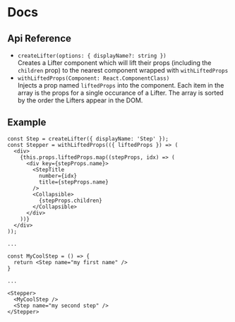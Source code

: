 # Docs

## Api Reference
- `createLifter(options: { displayName?: string })`  
Creates a Lifter component which will lift their props (including the `children` prop) to the nearest component wrapped with `withLiftedProps`
- `withLiftedProps(Component: React.ComponentClass)`  
Injects a prop named `liftedProps` into the component. Each item in the array is the props for a single occurance of a Lifter. The array is sorted by the order the Lifters appear in the DOM.

## Example
```JS
const Step = createLifter({ displayName: 'Step' });
const Stepper = withLiftedProps(({ liftedProps }) => (
  <div>
    {this.props.liftedProps.map((stepProps, idx) => (
      <div key={stepProps.name}>
        <StepTitle 
          number={idx}
          title={stepProps.name}
        />
        <Collapsible>
          {stepProps.children}
        </Collapsible>
      </div>
    ))}
  </div>
));

...

const MyCoolStep = () => {
  return <Step name="my first name" />
}

...

<Stepper>
  <MyCoolStep />
  <Step name="my second step" />
</Stepper>
```